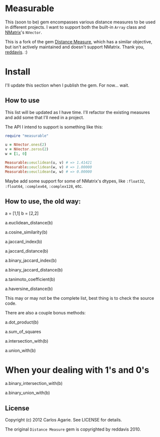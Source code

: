# Measurable

This (soon to be) gem encompasses various distance measures to be used in different projects. I want to support both the built-in `Array` class and [NMatrix](http://github.com/sciruby/nmatrix)'s `NVector`.

This is a fork of the gem [Distance Measure](https://github.com/reddavis/Distance-Measures), which has a similar objective, but isn't actively maintained and doesn't support NMatrix. Thank you, [reddavis](https://github.com/reddavis). :)

# Install

I'll update this section when I publish the gem. For now... wait.
  
## How to use

This list will be updated as I have time. I'll refactor the existing measures and add some that I'll need in a project.

The API I intend to support is something like this:

```ruby
require "measurable"
	
u = NVector.ones(2)
v = NVector.zeros(2)
w = [1, 0]

Measurable::euclidean(u, v) # => 1.41421
Measurable::euclidean(w, v) # => 1.00000
Measurable::euclidean(w, w) # => 0.00000
```

Maybe add some support for some of NMatrix's dtypes, like `:float32`, `:float64`, `:complex64`, `:complex128`, etc.

## How to use, the old way:

  a = [1,1]
  b = [2,2]
  
  a.euclidean_distance(b)
  
  a.cosine_similarity(b)
  
  a.jaccard_index(b)
  
  a.jaccard_distance(b)
  
  a.binary_jaccard_index(b)
  
  a.binary_jaccard_distance(b)
  
  a.tanimoto_coefficient(b)
  
  a.haversine_distance(b)
  
This may or may not be the complete list, best thing is to check the source code.
  
There are also a couple bonus methods:

  a.dot_product(b)
  
  a.sum_of_squares
  
  a.intersection_with(b)
  
  a.union_with(b)
  
  # When your dealing with 1's and 0's
  a.binary_intersection_with(b)
  
  a.binary_union_with(b)

## License

Copyright (c) 2012 Carlos Agarie. See LICENSE for details.

The original `Distance Measure` gem is copyrighted by reddavis 2010.